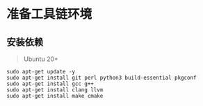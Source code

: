 # 准备工具链环境
## 安装依赖
> Ubuntu 20+
```shell
sudo apt-get update -y
sudo apt-get install git perl python3 build-essential pkgconf
sudo apt-get install gcc g++
sudo apt-get install clang llvm
sudo apt-get install make cmake
```